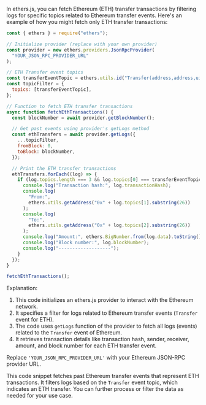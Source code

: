 In ethers.js, you can fetch Ethereum (ETH) transfer transactions by filtering logs for specific topics related to Ethereum transfer events. Here's an example of how you might fetch only ETH transfer transactions:

```javascript
const { ethers } = require("ethers");

// Initialize provider (replace with your own provider)
const provider = new ethers.providers.JsonRpcProvider(
  "YOUR_JSON_RPC_PROVIDER_URL"
);

// ETH Transfer event topics
const transferEventTopic = ethers.utils.id("Transfer(address,address,uint256)");
const topicFilter = {
  topics: [transferEventTopic],
};

// Function to fetch ETH transfer transactions
async function fetchEthTransactions() {
  const blockNumber = await provider.getBlockNumber();

  // Get past events using provider's getLogs method
  const ethTransfers = await provider.getLogs({
    ...topicFilter,
    fromBlock: 0,
    toBlock: blockNumber,
  });

  // Print the ETH transfer transactions
  ethTransfers.forEach((log) => {
    if (log.topics.length === 3 && log.topics[0] === transferEventTopic) {
      console.log("Transaction hash:", log.transactionHash);
      console.log(
        "From:",
        ethers.utils.getAddress("0x" + log.topics[1].substring(26))
      );
      console.log(
        "To:",
        ethers.utils.getAddress("0x" + log.topics[2].substring(26))
      );
      console.log("Amount:", ethers.BigNumber.from(log.data).toString());
      console.log("Block number:", log.blockNumber);
      console.log("-------------------");
    }
  });
}

fetchEthTransactions();
```

Explanation:

1. This code initializes an ethers.js provider to interact with the Ethereum network.
2. It specifies a filter for logs related to Ethereum transfer events (`Transfer` event for ETH).
3. The code uses `getLogs` function of the provider to fetch all logs (events) related to the `Transfer` event of Ethereum.
4. It retrieves transaction details like transaction hash, sender, receiver, amount, and block number for each ETH transfer event.

Replace `'YOUR_JSON_RPC_PROVIDER_URL'` with your Ethereum JSON-RPC provider URL.

This code snippet fetches past Ethereum transfer events that represent ETH transactions. It filters logs based on the `Transfer` event topic, which indicates an ETH transfer. You can further process or filter the data as needed for your use case.
